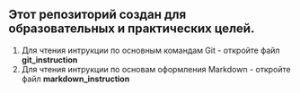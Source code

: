 ## Этот репозиторий создан для образовательных и практических целей.

1. Для чтения интрукции по основным командам Git - откройте файл **git_instruction**
2. Для чтения интрукции по основам оформления Markdown - откройте файл **markdown_instruction**

